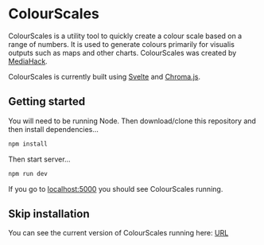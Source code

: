 # ColourScales

ColourScales is a utility tool to quickly create a colour scale based on a range of numbers. It is used to generate colours primarily for visualis outputs such as maps and other charts. ColourScales was created by [MediaHack](https://mediahack.co.za).

ColourScales is currently built using [Svelte](https://svelte.dev) and [Chroma.js](https://github.com/gka/chroma.js).

## Getting started

You will need to be running Node. Then download/clone this repository and then install dependencies...

```bash
npm install
```

Then start server...

```bash
npm run dev
```

If you go to [localhost:5000](http://localhost:5000) you should see ColourScales running.

## Skip installation

You can see the current version of ColourScales running here: [URL](url)
